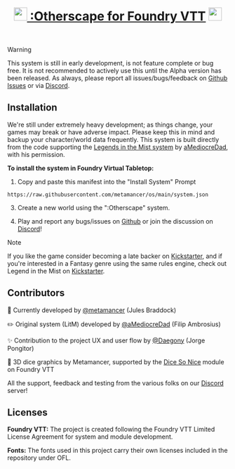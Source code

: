 <h1 align="center"><img width="30px" src="https://foundryvtt.com/static/assets/icons/fvtt.png" /><a href="https://www.kickstarter.com/projects/sonofoak/tokyo-otherworld-a-mythic-cyberpunk-rpg" rel="noreferrer" target="_blank"> :Otherscape for Foundry VTT</a> <img width="30px" src="https://foundryvtt.com/static/assets/icons/fvtt.png" /></h1>

<br />

> [!WARNING]
> This system is still in early development, is not feature complete or bug free. It is not recommended to actively use this until the Alpha version has been released. As always, please report all issues/bugs/feedback on [Github Issues](https://github.com/metamancer/os/issues?q=is:issue+is:open+sort:updated-desc) or via [Discord](https://discord.gg/XwJe4QWyfy).

## Installation

We're still under extremely heavy development; as things change, your games may break or have adverse impact. Please keep this in mind and backup your character/world data frequently. This system is built directly from the code supporting the [Legends in the Mist system](https://github.com/aMediocreDad/os) by [aMediocreDad](https://github.com/aMediocreDad), with his permission.

**To install the system in Foundry Virtual Tabletop:**

1. Copy and paste this manifest into the "Install System" Prompt

```
https://raw.githubusercontent.com/metamancer/os/main/system.json
```

3. Create a new world using the ":Otherscape" system.

4. Play and report any bugs/issues on [Github](https://github.com/metamancer/os/issues) or join the discussion on [Discord](https://discord.gg/XwJe4QWyfy)!

> [!NOTE]
> If you like the game consider becoming a late backer on [Kickstarter](https://www.kickstarter.com/projects/sonofoak/tokyo-otherworld-a-mythic-cyberpunk-rpg), and if you're interested in a Fantasy genre using the same rules engine, check out Legend in the Mist on [Kickstarter](https://www.kickstarter.com/projects/sonofoak/legend-in-the-mist-rpg).

## Contributors

🔧 Currently developed by [@metamancer](https://github.com/metamancer) (Jules Braddock)

✏️ Original system (LitM) developed by [@aMediocreDad](https://github.com/aMediocreDad) (Filip Ambrosius)

✨ Contribution to the project UX and user flow by [@Daegony]() (Jorge Pongitor)

🎲 3D dice graphics by Metamancer, supported by the [Dice So Nice](https://gitlab.com/riccisi/foundryvtt-dice-so-nice) module on Foundry VTT

All the support, feedback and testing from the various folks on our [Discord](https://discord.gg/XwJe4QWyfy) server!

## Licenses

**Foundry VTT:** The project is created following the Foundry VTT Limited License Agreement for system and module development.

**Fonts:** The fonts used in this project carry their own licenses included in the repository under OFL.
